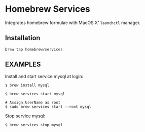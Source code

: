 Homebrew Services
=================

Integrates homebrew formulae with MacOS X' `launchctl` manager.

## Installation ##

```
brew tap homebrew/services
```

## EXAMPLES ##
Install and start service mysql at login:

```
$ brew install mysql

$ brew services start mysql

# Assign UserName as root
$ sudo brew services start --root mysql
```

Stop service mysql:

```
$ brew services stop mysql
```
